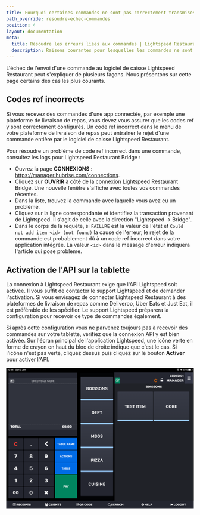 ```yaml
---
title: Pourquoi certaines commandes ne sont pas correctement transmises à Lightspeed ?
path_override: resoudre-echec-commandes
position: 4
layout: documentation
meta:
  title: Résoudre les erreurs liées aux commandes | Lightspeed Restaurant | HubRise
  description: Raisons courantes pour lesquelles les commandes ne sont pas correctement envoyées à Lightspeed Restaurant, stratégies de dépannage et procédure de résolution.
---
```


L'échec de l'envoi d'une commande au logiciel de caisse Lightspeed Restaurant peut s'expliquer de plusieurs façons. Nous présentons sur cette page certains des cas les plus courants.

## Codes ref incorrects

Si vous recevez des commandes d'une app connectée, par exemple une plateforme de livraison de repas, vous devez vous assurer que les codes ref y sont correctement configurés. Un code ref incorrect dans le menu de votre plateforme de livraison de repas peut entraîner le rejet d'une commande entière par le logiciel de caisse Lightspeed Restaurant.

Pour résoudre un problème de code ref incorrect dans une commande, consultez les logs pour Lightspeed Restaurant Bridge :

- Ouvrez la page **CONNEXIONS** : https://manager.hubrise.com/connections.
- Cliquez sur **OUVRIR** à côté de la connexion Lightspeed Restaurant Bridge. Une nouvelle fenêtre s'affiche avec toutes vos commandes récentes.
- Dans la liste, trouvez la commande avec laquelle vous avez eu un problème.
- Cliquez sur la ligne correspondante et identifiez la transaction provenant de Lightspeed. Il s'agit de celle avec la direction "Lightspeed -> Bridge".
- Dans le corps de la requête, si `FAILURE` est la valeur de l'état et `Could not add item <id> (not found)` la cause de l'erreur, le rejet de la commande est probablement dû à un code ref incorrect dans votre application intégrée. La valeur `<id>` dans le message d'erreur indiquera l'article qui pose problème.

## Activation de l'API sur la tablette

La connexion à Lightspeed Restaurant exige que l'API Lightspeed soit activée. Il vous suffit de contacter le support Lightspeed et de demander l'activation. Si vous envisagez de connecter Lightspeed Restaurant à des plateformes de livraison de repas comme Deliveroo, Uber Eats et Just Eat, il est préférable de les spécifier. Le support Lightspeed préparera la configuration pour recevoir ce type de commandes également.

Si après cette configuration vous ne parvenez toujours pas à recevoir des commandes sur votre tablette, vérifiez que la connexion API y est bien activée. Sur l'écran principal de l'application Lightspeed, une icône verte en forme de crayon en haut du bloc de droite indique que c'est le cas. Si l'icône n'est pas verte, cliquez dessus puis cliquez sur le bouton **Activer** pour activer l'API.

![Écran principal de l'application Lightspeed avec l'icône verte indiquant que la connexion API est activée.](../../images/010-lightspeed-main-screen.png)
